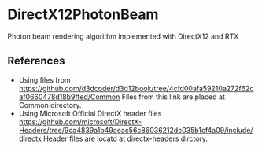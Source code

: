 # DirectX12PhotonBeam
Photon beam rendering algorithm implemented with DirectX12 and RTX


## References

 - Using files from https://github.com/d3dcoder/d3d12book/tree/4cfd00afa59210a272f62caf0660478d18b9ffed/Common Files from this link are placed at Common directory.
 - Using Microsoft Official DirectX header files https://github.com/microsoft/DirectX-Headers/tree/9ca4839a1b49aeac56c86036212dc035b1cf4a09/include/directx Header files are locatd at directx-headers dirctory.